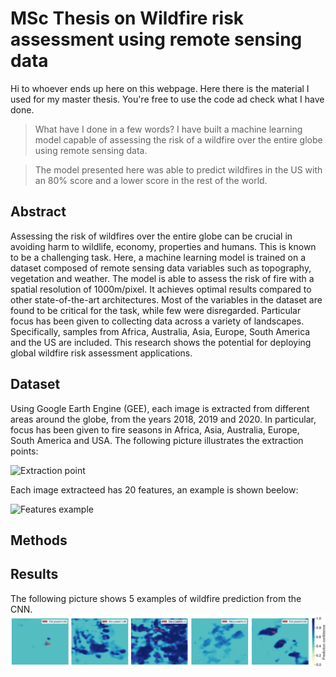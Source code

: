 # MSc Thesis on Wildfire risk assessment using remote sensing data

Hi to whoever ends up here on this webpage. Here there is the material I used for my master thesis. You're free to use the code ad check what I have done. 
> What have I done in a few words? I have built a machine learning model capable of assessing the risk of a wildfire over the entire globe using remote sensing data.

> The model presented here was able to predict wildfires in the US with an 80% score and a lower score in the rest of the world.

## Abstract

Assessing the risk of wildfires over the entire globe can be crucial in avoiding harm to wildlife, economy, properties and humans. This is known to be a challenging task. Here, a machine learning model is trained on a dataset composed of remote sensing data variables such as topography, vegetation and weather. The model is able to assess the risk of fire with a spatial resolution of 1000m/pixel. It achieves optimal results compared to other state-of-the-art architectures. Most of the variables in the dataset are found to be critical for the task, while few were disregarded. Particular focus has been given to collecting data across a variety of landscapes. Specifically, samples from Africa, Australia, Asia, Europe, South America and the US are included. This research shows the potential for deploying global wildfire risk assessment applications.

## Dataset
Using Google Earth Engine (GEE), each image is extracted from different areas around the globe, from the years 2018, 2019 and 2020. In particular, focus has been given to fire seasons in Africa, Asia, Australia, Europe, South America and USA. The following picture illustrates the extraction points:

![Extraction point](https://github.com/BeppeMarnell/MSc-Thesis-Wildfire-prediction/blob/main/images/extractions2.png)

Each image extracteed has 20 features, an example is shown beelow:

![Features example](https://github.com/BeppeMarnell/MSc-Thesis-Wildfire-prediction/blob/main/images/dataset_features.png)

## Methods



## Results
The following picture shows 5 examples of wildfire prediction from the CNN.
![Prediction result](https://github.com/BeppeMarnell/MSc-Thesis/blob/main/images/results.png)

